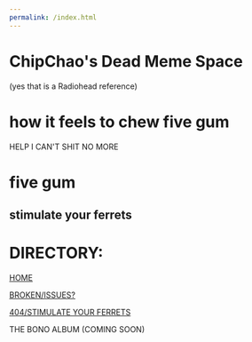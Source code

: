 ```yaml
---
permalink: /index.html
---
```


# ChipChao's Dead Meme Space
(yes that is a Radiohead reference)

# how it feels to chew five gum

HELP I CAN'T SHIT NO MORE

# five gum

## stimulate your ferrets

# DIRECTORY:

[HOME](index)

[BROKEN/ISSUES?](broken)

[404/STIMULATE YOUR FERRETS](stimulateyourferrets)

THE BONO ALBUM (COMING SOON)
